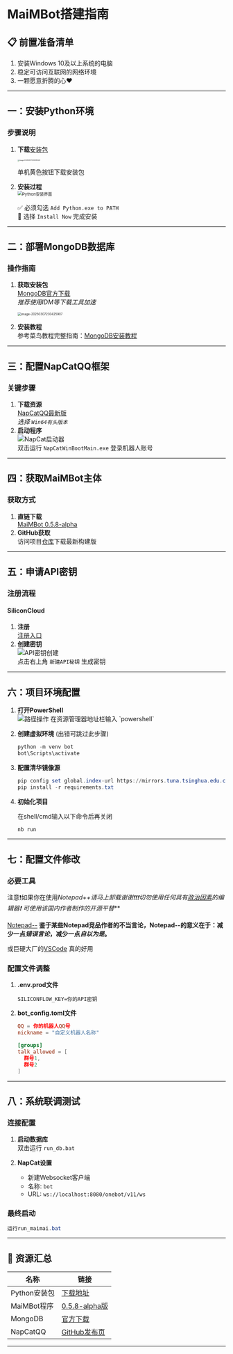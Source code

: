 # MaiMBot搭建指南

## 📋 前置准备清单

1. 安装Windows 10及以上系统的电脑
2. 稳定可访问互联网的网络环境
3. 一颗愿意折腾的心❤️

---

## 一：安装Python环境

### 步骤说明

1. **下载**[安装包](https://www.python.org/downloads/)  

   <img src="https://zip-image.pages.dev/file/AgACAgUAAyEGAASIL8CVAAMKZ8saxfRoWJCPzj1nmdMVH7vH3eEAAtfGMRuICVlW1Gyk0xzvFHsBAAMCAAN3AAM2BA.png" alt="image-20250307230039422" style="zoom: 25%;" />

   单机黄色按钮下载安装包

2. **安装过程**  
   <img src="https://zip-image.pages.dev/file/AgACAgUAAyEGAASIL8CVAAMMZ8scf6pzzT58hSC1-SUXYr9uAdsAAubGMRuICVlWxkloUeFlWnEBAAMCAAN4AAM2BA.png" alt="Python安装界面" style="zoom:67%;" />  

   ✅ 必须勾选 `Add Python.exe to PATH`  
   🔘 选择 `Install Now` 完成安装

---

## 二：部署MongoDB数据库

### 操作指南

1. **获取安装包**  
   [MongoDB官方下载](https://fastdl.mongodb.org/windows/mongodb-windows-x86_64-8.0.5-signed.msi)  
   *推荐使用IDM等下载工具加速*

   <img src="https://zip-image.pages.dev/file/AgACAgUAAyEGAASIL8CVAAMJZ8sauA6a0rNHXOhYZORUnCVMeXgAAtbGMRuICVlWUz_BJiUCVq4BAAMCAAN4AAM2BA.png" alt="image-20250307230425907" style="zoom: 50%;" />

2. **安装教程**  
   参考菜鸟教程完整指南：[MongoDB安装教程](https://www.runoob.com/mongodb/mongodb-window-install.html)

---

## 三：配置NapCatQQ框架

### 关键步骤

1. **下载资源**  
   [NapCatQQ最新版](https://github.com/NapNeko/NapCatQQ/releases/)  
   *选择 `Win64有头版本`*
2. **启动程序**  
   ![NapCat启动器](https://i2.hdslb.com/bfs/new_dyn/3a9950df5b75386614cdcc0610c7d585442741548.png@412w.webp)  
   双击运行 `NapCatWinBootMain.exe` 登录机器人账号

---

## 四：获取MaiMBot主体

### 获取方式

1. **直链下载**  
   [MaiMBot 0.5.8-alpha](https://chouli.lanzout.com/iYZOh2pwjgwh)  
2. **GitHub获取**  
   访问项目[仓库](https://github.com/SengokuCola/MaiMBot)下载最新构建版

---

## 五：申请API密钥

### 注册流程

#### SiliconCloud

1. **注册**  
   [注册入口](https://cloud.siliconflow.cn/i/PIRi9yVx)
2. **创建密钥**  
   ![API密钥创建](https://zip-image.pages.dev/file/AgACAgUAAyEGAASIL8CVAAMNZ8sdQWDA7RWFUJBT2wUjW4t_cTAAAufGMRuICVlWju20CxOnA7cBAAMCAANtAAM2BA.png)  
   点击右上角 `新建API秘钥` 生成密钥

---

## 六：项目环境配置

1. **打开PowerShell**  
   ![路径操作]([https://i2.hdslb.com/bfs/new_dyn/d8507504b5fe19203db9ce54f34fc3f8442741548.png@1192w.webp](https://zip-image.pages.dev/file/AgACAgUAAyEGAASIL8CVAAMQZ8sectU6fOetFSfQs41q3gQRD_MAAujGMRuICVlWb2trfFSzhXQBAAMCAANtAAM2BA.png))  
   在资源管理器地址栏输入 `powershell`

2. **创建虚拟环境**  (出错可跳过此步骤)

   ```powershell
   python -m venv bot
   bot\Scripts\activate 
   ```

3. **配置清华镜像源**  

   ```powershell
   pip config set global.index-url https://mirrors.tuna.tsinghua.edu.cn/pypi/web/simple
   pip install -r requirements.txt
   ```

4. **初始化项目**  

   在shell/cmd输入以下命令后再关闭

   ```powershell
   nb run
   ```

---

## 七：配置文件修改

### 必要工具

注意❗如果你在使用*Notepad++*请马上卸载谢谢❗❗❗切勿使用任何具有[政治因素](https://zhuanlan.zhihu.com/p/609192758)的编辑器❗ 可使用该国内作者制作的开源平替****

[Notepad--](https://gitee.com/cxasm/notepad--/releases/download/v3.2/Notepad--v3.2.0-plugin-Installer.exe)  **鉴于某些Notepad竞品作者的不当言论，Notepad--的意义在于：减少一点*错误言论*，减少一点*自以为是*。**

或巨硬大厂的[VSCode](https://code.visualstudio.com/download) 真的好用

### 配置文件调整

1. **.env.prod文件**  

   ```env
   SILICONFLOW_KEY=你的API密钥
   ```

2. **bot_config.toml文件**  

   ```toml
   QQ = 你的机器人QQ号
   nickname = "自定义机器人名称"
   
   [groups]
   talk_allowed = [
     群号1,
     群号2
   ]
   ```

---

## 八：系统联调测试

### 连接配置

1. **启动数据库**  
   双击运行 `run_db.bat`

2. **NapCat设置**  
   - 新建Websocket客户端  
   - 名称: `bot`  
   - URL: `ws://localhost:8080/onebot/v11/ws`

### 最终启动

```powershell
运行run_maimai.bat
```

---

## 📎 资源汇总

| 名称         | 链接                                                         |
| ------------ | ------------------------------------------------------------ |
| Python安装包 | [下载地址](https://www.python.org/downloads/)                |
| MaiMBot程序  | [0.5.8-alpha版](https://chouli.lanzout.com/iYZOh2pwjgwh)     |
| MongoDB      | [官方下载](https://fastdl.mongodb.org/windows/mongodb-windows-x86_64-8.0.5-signed.msi) |
| NapCatQQ     | [GitHub发布页](https://github.com/NapNeko/NapCatQQ/releases/) |

---

